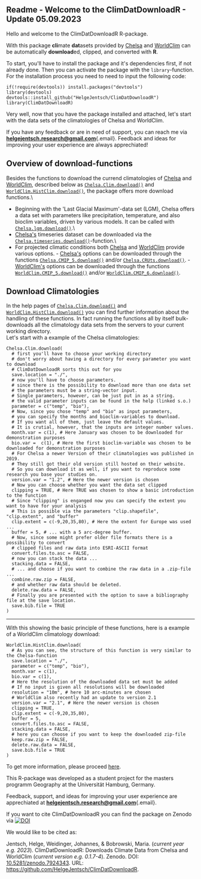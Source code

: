 ## Readme - Welcome to the ClimDatDownloadR - Update 05.09.2023

Hello and welcome to the ClimDatDownloadR R-package.

With this package **cli**mate **dat**asets provided by [Chelsa](http://chelsa-climate.org/) and [WorldClim](https://www.worldclim.org/) can be automatically **download**ed, clipped, and converted with **R**.

To start, you'll have to install the package and it's dependencies first, if not already done. Then you can activate the package with the `library`-function.\
For the installation process you need to need to input the following code:

``` (r)
if(!require(devtools)) install.packages("devtools")
library(devtools)
devtools::install_github("HelgeJentsch/ClimDatDownloadR")
library(ClimDatDownloadR)
```

Very well, now that you have the package installed and attached, let's start with the data sets of the climatologies of Chelsa and WorldClim.

If you have any feedback or are in need of support, you can reach me via [**helgejentsch.research\@gmail.com**](mailto:helgejentsch.research@gmail.com){.email}. Feedback and ideas for improving your user experience are always apprechiated!

## Overview of download-functions

Besides the functions to download the currend climatologies of [Chelsa](http://chelsa-climate.org/) and [WorldClim](https://www.worldclim.org/), described below as [`Chelsa.Clim.download()`](./man/Chelsa.Clim.download.Rd) and [`WorldClim.HistClim.download()`](./man/WorldClim.HistClim.download.Rd), the package offers more download functions.\
- Beginning with the 'Last Glacial Maximum'-data set (LGM), Chelsa offers a data set with parameters like precipitation, temperature, and also bioclim variables, driven by various models. It can be called with [`Chelsa.lgm.download()`](./man/Chelsa.lgm.download.Rd).\
- [Chelsa's](http://chelsa-climate.org/) timeseries dataset can be downloaded via the [`Chelsa.timeseries.download()`](./man/Chelsa.timeseries.download.Rd)-function.\
- For projected climatic conditions both [Chelsa](http://chelsa-climate.org/) and [WorldClim](https://www.worldclim.org/) provide various options. - [Chelsa's](http://chelsa-climate.org/) options can be downloaded through the functions [`Chelsa.CMIP_5.download()`](./man/Chelsa.CMIP_5.download.Rd) and/or [`Chelsa.CRUts.download()`](./man/Chelsa.CRUts.download.Rd). - [WorldClim's](https://www.worldclim.org/) options can be downloaded through the functions [`WorldClim.CMIP_5.download()`](./man/WorldClim.CMIP_5.download.Rd) and/or [`WorldClim.CMIP_6.download()`](./man/WorldClim.CMIP_6.download.Rd).

## Download Climatologies

In the help pages of [`Chelsa.Clim.download()`](./man/Chelsa.Clim.download.Rd) and [`WorldClim.HistClim.download()`](./man/WorldClim.HistClim.download.Rd) you can find further information about the handling of these functions. In fact running the functions all by itself bulk-downloads all the climatology data sets from the servers to your current working directory.\
Let's start with a example of the Chelsa climatologies:

``` (r)
Chelsa.Clim.download(
  # first you'll have to choose your working directory
  # don't worry about having a directory for every parameter you want to download
  # ClimDatDownloadR sorts this out for you
  save.location = "./", 
  # now you'll have to choose parameters. 
  # since there is the possibility to download more than one data set
  # the parameters must be a string-vector input. 
  # Single parameters, however, can be just put in as a string. 
  # the valid parameter inputs can be found in the help (linked s.o.)
  parameter = c("temp", "bio"),
  # Now, since you chose "temp" and "bio" as input parameters, 
  # you can specify the months and bioclim-variables to download. 
  # If you want all of them, just leave the default values.
  # It is crutial, however, that the inputs are integer number values.
  month.var = c(1), # Here January was chosen to be downloaded for demonstration purposes
  bio.var =  c(1), # Here the first bioclim-variable was chosen to be downloaded for demonstration purposes
  # For Chelsa a newer Version of their climatologies was published in 2019.
  # They still got their old version still hosted on their website. 
  # So you can download it as well, if you want to reproduce some research you base your studies on. 
  version.var = "1.2", # Here the newer version is chosen
  # Now you can choose whether you want the data set clipped
  clipping = TRUE, # Here TRUE was chosen to show a basic introduction to the function
  # Since "clipping" is enganged now you can specify the extent you want to have for your analysis
  # This is possible via the parameters "clip.shapefile", "clip.extent", and "buffer"
  clip.extent = c(-9,20,35,80), # Here the extent for Europe was used ... 
  buffer = 5, # ... with a 5 arc-degree buffer.
  # Now, since some might prefer older file formats there is a possibility to convert 
  # clipped files and raw data into ESRI-ASCII format
  convert.files.to.asc = FALSE, 
  # now you can stack the data ...
  stacking.data = FALSE, 
  # ... and choose if you want to combine the raw data in a .zip-file ...
  combine.raw.zip = FALSE,
  # and whether raw data should be deleted.
  delete.raw.data = FALSE,
  # Finally you are presented with the option to save a bibliography file at the save location. 
  save.bib.file = TRUE
)
```

------------------------------------------------------------------------

With this showing the basic principle of these functions, here is a example of a WorldClim climatology download:

``` (r)
WorldClim.HistClim.download(
  # As you can see, the structure of this function is very similar to the Chelsa-function
  save.location = "./",
  parameter = c("temp", "bio"),
  month.var = c(1),
  bio.var = c(1),
  # Here the resolution of the downloaded data set must be added
  # If no input is given all resolutions will be downloaded
  resolution = "10m", # here 10 arc-minutes are chosen
  # WorldClim also recently had an update to version 2.1
  version.var = "2.1", # Here the newer version is chosen
  clipping = TRUE,
  clip.extent = c(-9,20,35,80),
  buffer = 5,
  convert.files.to.asc = FALSE,
  stacking.data = FALSE,
  # here you can choose if you want to keep the downloaded zip-file
  keep.raw.zip = FALSE,
  delete.raw.data = FALSE,
  save.bib.file = TRUE
)
```

To get more information, please proceed [here](./articles/ClimDatDownloadR.html).

This R-package was developed as a student project for the masters programm Geography at the Universität Hamburg, Germany.

Feedback, support, and ideas for improving your user experience are apprechiated at [**helgejentsch.research\@gmail.com**](mailto:helgejentsch.research@gmail.com){.email}.

If you want to cite ClimDatDownloadR you can find the package on Zenodo via [![DOI](https://zenodo.org/badge/DOI/10.5281/zenodo.7924343.svg)](https://doi.org/10.5281/zenodo.7924343)

We would like to be cited as:

Jentsch, Helge, Weidinger, Johannes, & Bobrowski, Maria. (*current year e.g. 2023*). ClimDatDownloadR: Downloads Climate Data from Chelsa and WorldClim (*current version e.g. 0.1.7-4*). Zenodo. DOI: [10.5281/zenodo.7924343](http://doi.org/10.5281/zenodo.7924343). URL: <https://github.com/HelgeJentsch/ClimDatDownloadR>.
